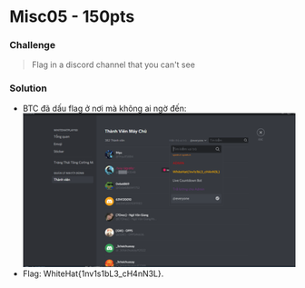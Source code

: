 # Misc05 - 150pts
### Challenge
>Flag in a discord channel that you can't see

### Solution
- BTC đã dấu flag ở nơi mà không ai ngờ đến:
![](1.png)
- Flag: WhiteHat{1nv1s1bL3_cH4nN3L}.